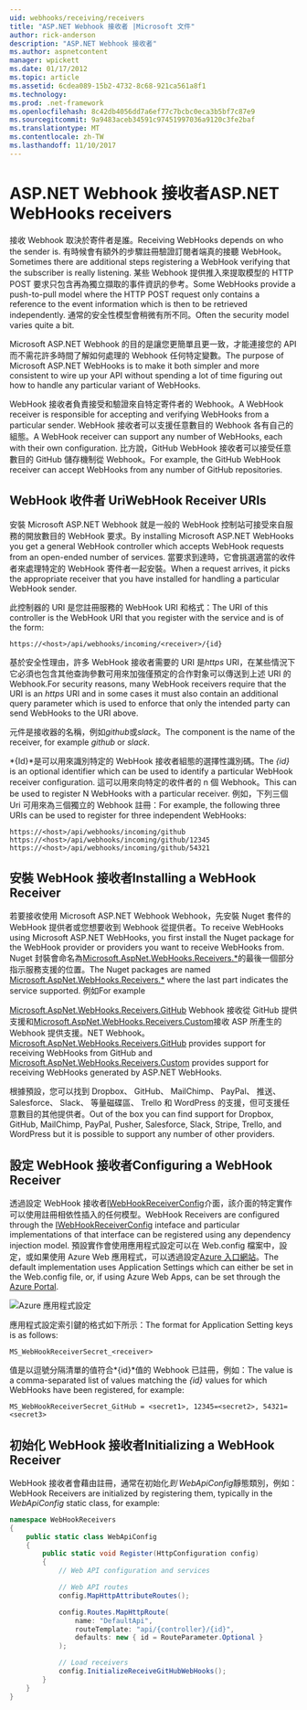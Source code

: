 ```yaml
---
uid: webhooks/receiving/receivers
title: "ASP.NET Webhook 接收者 |Microsoft 文件"
author: rick-anderson
description: "ASP.NET Webhook 接收者"
ms.author: aspnetcontent
manager: wpickett
ms.date: 01/17/2012
ms.topic: article
ms.assetid: 6cdea089-15b2-4732-8c68-921ca561a8f1
ms.technology: 
ms.prod: .net-framework
ms.openlocfilehash: 8c42db4056dd7a6ef77c7bcbc0eca3b5bf7c87e9
ms.sourcegitcommit: 9a9483aceb34591c97451997036a9120c3fe2baf
ms.translationtype: MT
ms.contentlocale: zh-TW
ms.lasthandoff: 11/10/2017
---
```

# <a name="aspnet-webhooks-receivers"></a><span data-ttu-id="4bff7-103">ASP.NET Webhook 接收者</span><span class="sxs-lookup"><span data-stu-id="4bff7-103">ASP.NET WebHooks receivers</span></span>

<span data-ttu-id="4bff7-104">接收 Webhook 取決於寄件者是誰。</span><span class="sxs-lookup"><span data-stu-id="4bff7-104">Receiving WebHooks depends on who the sender is.</span></span> <span data-ttu-id="4bff7-105">有時候會有額外的步驟註冊驗證訂閱者端真的接聽 WebHook。</span><span class="sxs-lookup"><span data-stu-id="4bff7-105">Sometimes there are additional steps registering a WebHook verifying that the subscriber is really listening.</span></span> <span data-ttu-id="4bff7-106">某些 Webhook 提供推入來提取模型的 HTTP POST 要求只包含再為獨立擷取的事件資訊的參考。</span><span class="sxs-lookup"><span data-stu-id="4bff7-106">Some WebHooks provide a push-to-pull model where the HTTP POST request only contains a reference to the event information which is then to be retrieved independently.</span></span> <span data-ttu-id="4bff7-107">通常的安全性模型會稍微有所不同。</span><span class="sxs-lookup"><span data-stu-id="4bff7-107">Often the security model varies quite a bit.</span></span>

<span data-ttu-id="4bff7-108">Microsoft ASP.NET Webhook 的目的是讓您更簡單且更一致，才能連接您的 API 而不需花許多時間了解如何處理的 Webhook 任何特定變數。</span><span class="sxs-lookup"><span data-stu-id="4bff7-108">The purpose of Microsoft ASP.NET WebHooks is to make it both simpler and more consistent to wire up your API without spending a lot of time figuring out how to handle any particular variant of WebHooks.</span></span>

<span data-ttu-id="4bff7-109">WebHook 接收者負責接受和驗證來自特定寄件者的 Webhook。</span><span class="sxs-lookup"><span data-stu-id="4bff7-109">A WebHook receiver is responsible for accepting and verifying WebHooks from a particular sender.</span></span> <span data-ttu-id="4bff7-110">WebHook 接收者可以支援任意數目的 Webhook 各有自己的組態。</span><span class="sxs-lookup"><span data-stu-id="4bff7-110">A WebHook receiver can support any number of WebHooks, each with their own configuration.</span></span> <span data-ttu-id="4bff7-111">比方說，GitHub WebHook 接收者可以接受任意數目的 GitHub 儲存機制從 Webhook。</span><span class="sxs-lookup"><span data-stu-id="4bff7-111">For example, the GitHub WebHook receiver can accept WebHooks from any number of GitHub repositories.</span></span>

## <a name="webhook-receiver-uris"></a><span data-ttu-id="4bff7-112">WebHook 收件者 Uri</span><span class="sxs-lookup"><span data-stu-id="4bff7-112">WebHook Receiver URIs</span></span>

<span data-ttu-id="4bff7-113">安裝 Microsoft ASP.NET Webhook 就是一般的 WebHook 控制站可接受來自服務的開放數目的 WebHook 要求。</span><span class="sxs-lookup"><span data-stu-id="4bff7-113">By installing Microsoft ASP.NET WebHooks you get a general WebHook controller which accepts WebHook requests from an open-ended number of services.</span></span> <span data-ttu-id="4bff7-114">當要求到達時，它會挑選適當的收件者來處理特定的 WebHook 寄件者一起安裝。</span><span class="sxs-lookup"><span data-stu-id="4bff7-114">When a request arrives, it picks the appropriate receiver that you have installed for handling a particular WebHook sender.</span></span>

<span data-ttu-id="4bff7-115">此控制器的 URI 是您註冊服務的 WebHook URI 和格式：</span><span class="sxs-lookup"><span data-stu-id="4bff7-115">The URI of this controller is the WebHook URI that you register with the service and is of the form:</span></span>

```
https://<host>/api/webhooks/incoming/<receiver>/{id}
```

<span data-ttu-id="4bff7-116">基於安全性理由，許多 WebHook 接收者需要的 URI 是*https* URI，在某些情況下它必須也包含其他查詢參數可用來加強僅預定的合作對象可以傳送到上述 URI 的 Webhook.</span><span class="sxs-lookup"><span data-stu-id="4bff7-116">For security reasons, many WebHook receivers require that the URI is an *https* URI and in some cases it must also contain an additional query parameter which is used to enforce that only the intended party can send WebHooks to the URI above.</span></span>

<span data-ttu-id="4bff7-117"> *<receiver>* 元件是接收器的名稱，例如*github*或*slack*。</span><span class="sxs-lookup"><span data-stu-id="4bff7-117">The *<receiver>* component is the name of the receiver, for example *github* or *slack*.</span></span>

<span data-ttu-id="4bff7-118">*{Id}*是可以用來識別特定的 WebHook 接收者組態的選擇性識別碼。</span><span class="sxs-lookup"><span data-stu-id="4bff7-118">The *{id}* is an optional identifier which can be used to identify a particular WebHook receiver configuration.</span></span> <span data-ttu-id="4bff7-119">這可以用來向特定的收件者的 n 個 Webhook。</span><span class="sxs-lookup"><span data-stu-id="4bff7-119">This can be used to register N WebHooks with a particular receiver.</span></span> <span data-ttu-id="4bff7-120">例如，下列三個 Uri 可用來為三個獨立的 Webhook 註冊：</span><span class="sxs-lookup"><span data-stu-id="4bff7-120">For example, the following three URIs can be used to register for three independent WebHooks:</span></span>

```
https://<host>/api/webhooks/incoming/github
https://<host>/api/webhooks/incoming/github/12345
https://<host>/api/webhooks/incoming/github/54321
```

## <a name="installing-a-webhook-receiver"></a><span data-ttu-id="4bff7-121">安裝 WebHook 接收者</span><span class="sxs-lookup"><span data-stu-id="4bff7-121">Installing a WebHook Receiver</span></span>

<span data-ttu-id="4bff7-122">若要接收使用 Microsoft ASP.NET Webhook Webhook，先安裝 Nuget 套件的 WebHook 提供者或您想要收到 Webhook 從提供者。</span><span class="sxs-lookup"><span data-stu-id="4bff7-122">To receive WebHooks using Microsoft ASP.NET WebHooks, you first install the Nuget package for the WebHook provider or providers you want to receive WebHooks from.</span></span> <span data-ttu-id="4bff7-123">Nuget 封裝會命名為[Microsoft.AspNet.WebHooks.Receivers.*](https://www.nuget.org/packages?q=Microsoft.AspNet.WebHooks.Receivers)的最後一個部分指示服務支援的位置。</span><span class="sxs-lookup"><span data-stu-id="4bff7-123">The Nuget packages are named [Microsoft.AspNet.WebHooks.Receivers.*](https://www.nuget.org/packages?q=Microsoft.AspNet.WebHooks.Receivers) where the last part indicates the service supported.</span></span> <span data-ttu-id="4bff7-124">例如</span><span class="sxs-lookup"><span data-stu-id="4bff7-124">For example</span></span>

<span data-ttu-id="4bff7-125">[Microsoft.AspNet.WebHooks.Receivers.GitHub](https://www.nuget.org/packages?q=Microsoft.AspNet.WebHooks.Receivers.GitHub) Webhook 接收從 GitHub 提供支援和[Microsoft.AspNet.WebHooks.Receivers.Custom](https://www.nuget.org/packages?q=Microsoft.AspNet.WebHooks.Receivers.Custom)接收 ASP 所產生的 Webhook 提供支援。NET Webhook。</span><span class="sxs-lookup"><span data-stu-id="4bff7-125">[Microsoft.AspNet.WebHooks.Receivers.GitHub](https://www.nuget.org/packages?q=Microsoft.AspNet.WebHooks.Receivers.GitHub) provides support for receiving WebHooks from GitHub and [Microsoft.AspNet.WebHooks.Receivers.Custom](https://www.nuget.org/packages?q=Microsoft.AspNet.WebHooks.Receivers.Custom) provides support for receiving WebHooks generated by ASP.NET WebHooks.</span></span>

<span data-ttu-id="4bff7-126">根據預設，您可以找到 Dropbox、 GitHub、 MailChimp、 PayPal、 推送、 Salesforce、 Slack、 等量磁碟區、 Trello 和 WordPress 的支援，但可支援任意數目的其他提供者。</span><span class="sxs-lookup"><span data-stu-id="4bff7-126">Out of the box you can find support for Dropbox, GitHub, MailChimp, PayPal, Pusher, Salesforce, Slack, Stripe, Trello, and WordPress but it is possible to support any number of other providers.</span></span>

## <a name="configuring-a-webhook-receiver"></a><span data-ttu-id="4bff7-127">設定 WebHook 接收者</span><span class="sxs-lookup"><span data-stu-id="4bff7-127">Configuring a WebHook Receiver</span></span>

<span data-ttu-id="4bff7-128">透過設定 WebHook 接收者[IWebHookReceiverConfig](https://github.com/aspnet/WebHooks/blob/master/src/Microsoft.AspNet.WebHooks.Receivers/WebHooks/IWebHookReceiverConfig.cs)介面，該介面的特定實作可以使用註冊相依性插入的任何模型。</span><span class="sxs-lookup"><span data-stu-id="4bff7-128">WebHook Receivers are configured through the [IWebHookReceiverConfig](https://github.com/aspnet/WebHooks/blob/master/src/Microsoft.AspNet.WebHooks.Receivers/WebHooks/IWebHookReceiverConfig.cs) inteface and particular implementations of that interface can be registered using any dependency injection model.</span></span> <span data-ttu-id="4bff7-129">預設實作會使用應用程式設定可以在 Web.config 檔案中，設定，或如果使用 Azure Web 應用程式，可以透過設定[Azure 入口網站](https://portal.azure.com/)。</span><span class="sxs-lookup"><span data-stu-id="4bff7-129">The default implementation uses Application Settings which can either be set in the Web.config file, or, if using Azure Web Apps, can be set through the [Azure Portal](https://portal.azure.com/).</span></span>

![Azure 應用程式設定](_static/AzureAppSettings.png)

<span data-ttu-id="4bff7-131">應用程式設定索引鍵的格式如下所示：</span><span class="sxs-lookup"><span data-stu-id="4bff7-131">The format for Application Setting keys is as follows:</span></span>

```
MS_WebHookReceiverSecret_<receiver>
```

<span data-ttu-id="4bff7-132">值是以逗號分隔清單的值符合*{id}*值的 Webhook 已註冊，例如：</span><span class="sxs-lookup"><span data-stu-id="4bff7-132">The value is a comma-separated list of values matching the *{id}* values for which WebHooks have been registered, for example:</span></span>

```
MS_WebHookReceiverSecret_GitHub = <secret1>, 12345=<secret2>, 54321=<secret3>
```

## <a name="initializing-a-webhook-receiver"></a><span data-ttu-id="4bff7-133">初始化 WebHook 接收者</span><span class="sxs-lookup"><span data-stu-id="4bff7-133">Initializing a WebHook Receiver</span></span>

<span data-ttu-id="4bff7-134">WebHook 接收者會藉由註冊，通常在初始化*到 WebApiConfig*靜態類別，例如：</span><span class="sxs-lookup"><span data-stu-id="4bff7-134">WebHook Receivers are initialized by registering them, typically in the *WebApiConfig* static class, for example:</span></span>

```csharp
namespace WebHookReceivers
{
    public static class WebApiConfig
    {
        public static void Register(HttpConfiguration config)
        {
            // Web API configuration and services

            // Web API routes
            config.MapHttpAttributeRoutes();

            config.Routes.MapHttpRoute(
                name: "DefaultApi",
                routeTemplate: "api/{controller}/{id}",
                defaults: new { id = RouteParameter.Optional }
            );

            // Load receivers
            config.InitializeReceiveGitHubWebHooks();
        }
    }
}
```
